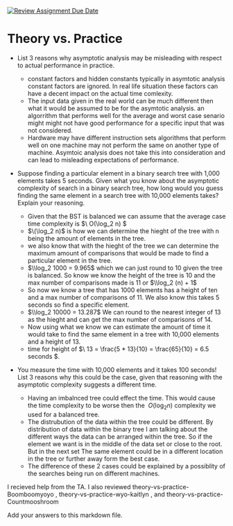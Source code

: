 [![Review Assignment Due Date](https://classroom.github.com/assets/deadline-readme-button-24ddc0f5d75046c5622901739e7c5dd533143b0c8e959d652212380cedb1ea36.svg)](https://classroom.github.com/a/FgMJElkj)
# Theory vs. Practice

- List 3 reasons why asymptotic analysis may be misleading with respect to
  actual performance in practice.
  - constant factors and hidden constants typically in asymtotic analysis constant factors are ignored.
    In real life situation these factors can have a decent impact on the actual time comlexity.
  - The input data given in the real world can be much different then what it would be assumed to be for the asymtotic analysis.
    an algorrithm that performs well for the average and worst case senario might might not have good performance for a
    specific input that was not considered.
  - Hardware may have different instruction sets algorithms that perform well on one machine may not perform the same on another type of 
    machine. Asymtoic analysis does not take this into consideration and can lead to misleading expectations of performance.

- Suppose finding a particular element in a binary search tree with 1,000
  elements takes 5 seconds. Given what you know about the asymptotic complexity
  of search in a binary search tree, how long would you guess finding the same
  element in a search tree with 10,000 elements takes? Explain your reasoning.
  - Given that the BST is balanced we can assume that the average case time complexity is $\ O(\log_2 n) $
  - $\(\log_2 n)$ is how we can determine the hieght of the tree with n being the amount of elements in the tree.
  - we also know that with the hieght of the tree we can determine the maximum amount of comparisons that would be made to find a
    particular element in the tree.
  - $\\log_2 1000 = 9.965$ which we can just round to 10 given the tree is balanced. So know we know the height of the tree is 10
    and the max number of comparisons made is 11 or $\\log_2 (n) + 1$
  - So now we know a tree that has 1000 elements has a height of ten and a max number of comparisons of 11. We also know this takes 5 
    seconds so find a specific element.
  - $\\log_2 10000 = 13.287$ We can round to the nearest integer of 13 as the hieght and can get the max number of comparisons of 14.
  - Now using what we know we can estimate the amount of time it would take to find the same element in a tree with 10,000 elements and a 
    height of 13.
  - time for height of $\ 13 = \frac{5 * 13}{10} = \frac{65}{10} = 6.5 seconds $.  

- You measure the time with 10,000 elements and it takes 100 seconds! List 3
  reasons why this could be the case, given that reasoning with the asymptotic
  complexity suggests a different time.
  - Having an imbalnced tree could effect the time. This would cause the time complexity to be worse then the $\ O(\log_2 n)$ 
    complexity we used for a balanced tree.
  - The distrubution of the data within the tree could be different. By distribution of data within the binary tree I am talking about the different ways the data can be arranged within the tree. So if the element we want is in the middle of the data set or close to the root. But in the        next set The same element could be in a different location in the tree or further away form the best case.
  - The difference of these 2 cases could be explained by a possiblity of the searches being run on different machines.
 
I recieved help from the TA.
I also reviewed  theory-vs-practice-Boomboomyoyo , theory-vs-practice-wyo-kaitlyn , and theory-vs-practice-Countmooshroom

Add your answers to this markdown file.
